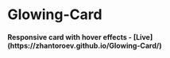 # Glowing-Card
<h4>Responsive card with hover effects - [Live](https://zhantoroev.github.io/Glowing-Card/)